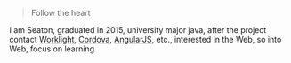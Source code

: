 > Follow the heart

I am Seaton, graduated in 2015, university major java,
 after the project contact [Worklight](https://www.ibm.com/developerworks/mobile/mo-aim1206-working-with-worklight-1/), [Cordova](http://cordova.apache.org/), [AngularJS](https://angularjs.org/), etc.,
 interested in the Web, so into Web, focus on learning